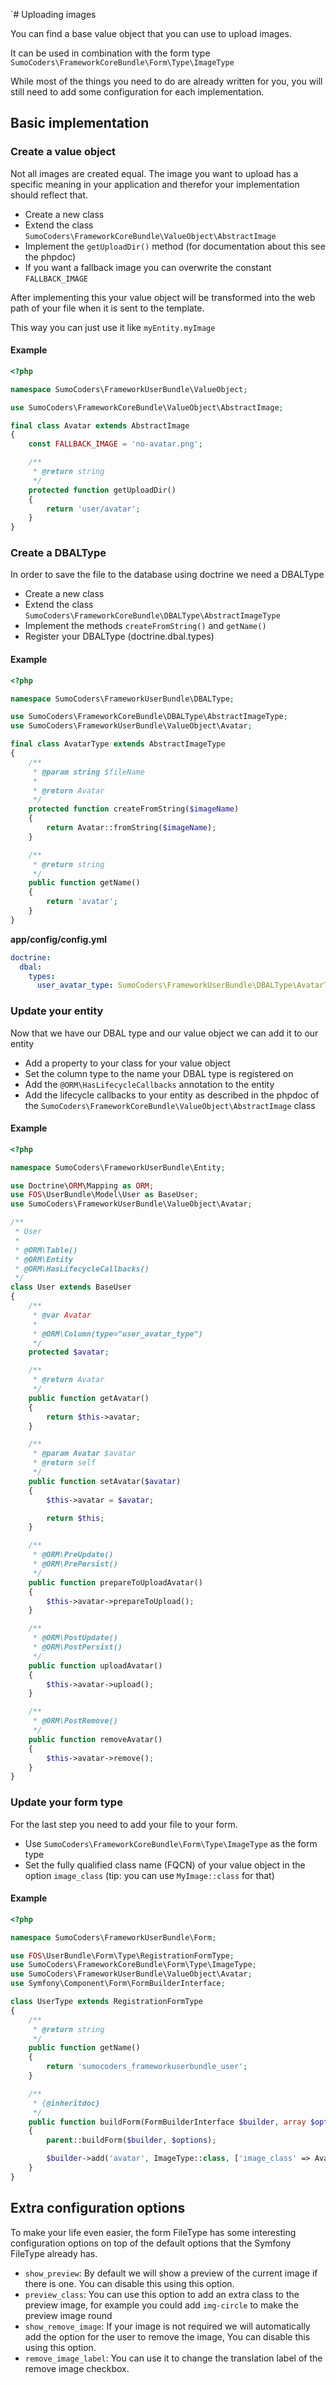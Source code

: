 `# Uploading images

You can find a base value object that you can use to upload images.

It can be used in combination with the form type `SumoCoders\FrameworkCoreBundle\Form\Type\ImageType`

While most of the things you need to do are already written for you, you will still need to add some configuration for each implementation.

## Basic implementation

### Create a value object

Not all images are created equal. The image you want to upload has a specific meaning in your application and therefor your implementation should reflect that.

* Create a new class
* Extend the class `SumoCoders\FrameworkCoreBundle\ValueObject\AbstractImage`
* Implement the `getUploadDir()` method (for documentation about this see the phpdoc)
* If you want a fallback image you can overwrite the constant `FALLBACK_IMAGE`

After implementing this your value object will be transformed into the web path of your file when it is sent to the template.

This way you can just use it like `myEntity.myImage`

#### Example

```php
<?php

namespace SumoCoders\FrameworkUserBundle\ValueObject;

use SumoCoders\FrameworkCoreBundle\ValueObject\AbstractImage;

final class Avatar extends AbstractImage
{
    const FALLBACK_IMAGE = 'no-avatar.png';

    /**
     * @return string
     */
    protected function getUploadDir()
    {
        return 'user/avatar';
    }
}
```

### Create a DBALType

In order to save the file to the database using doctrine we need a DBALType

* Create a new class
* Extend the class `SumoCoders\FrameworkCoreBundle\DBALType\AbstractImageType`
* Implement the methods `createFromString()` and `getName()`
* Register your DBALType (doctrine.dbal.types)

#### Example

```php
<?php

namespace SumoCoders\FrameworkUserBundle\DBALType;

use SumoCoders\FrameworkCoreBundle\DBALType\AbstractImageType;
use SumoCoders\FrameworkUserBundle\ValueObject\Avatar;

final class AvatarType extends AbstractImageType
{
    /**
     * @param string $fileName
     *
     * @return Avatar
     */
    protected function createFromString($imageName)
    {
        return Avatar::fromString($imageName);
    }

    /**
     * @return string
     */
    public function getName()
    {
        return 'avatar';
    }
}
```

**app/config/config.yml**

```yaml
doctrine:
  dbal:
    types:
      user_avatar_type: SumoCoders\FrameworkUserBundle\DBALType\AvatarType
```

### Update your entity

Now that we have our DBAL type and our value object we can add it to our entity

* Add a property to your class for your value object
* Set the column type to the name your DBAL type is registered on
* Add the `@ORM\HasLifecycleCallbacks` annotation to the entity
* Add the lifecycle callbacks to your entity as described in the phpdoc of the `SumoCoders\FrameworkCoreBundle\ValueObject\AbstractImage` class

#### Example

```php
<?php

namespace SumoCoders\FrameworkUserBundle\Entity;

use Doctrine\ORM\Mapping as ORM;
use FOS\UserBundle\Model\User as BaseUser;
use SumoCoders\FrameworkUserBundle\ValueObject\Avatar;

/**
 * User
 *
 * @ORM\Table()
 * @ORM\Entity
 * @ORM\HasLifecycleCallbacks()
 */
class User extends BaseUser
{
    /**
     * @var Avatar
     *
     * @ORM\Column(type="user_avatar_type")
     */
    protected $avatar;

    /**
     * @return Avatar
     */
    public function getAvatar()
    {
        return $this->avatar;
    }

    /**
     * @param Avatar $avatar
     * @return self
     */
    public function setAvatar($avatar)
    {
        $this->avatar = $avatar;

        return $this;
    }

    /**
     * @ORM\PreUpdate()
     * @ORM\PrePersist()
     */
    public function prepareToUploadAvatar()
    {
        $this->avatar->prepareToUpload();
    }

    /**
     * @ORM\PostUpdate()
     * @ORM\PostPersist()
     */
    public function uploadAvatar()
    {
        $this->avatar->upload();
    }

    /**
     * @ORM\PostRemove()
     */
    public function removeAvatar()
    {
        $this->avatar->remove();
    }
}
```

### Update your form type

For the last step you need to add your file to your form.

* Use `SumoCoders\FrameworkCoreBundle\Form\Type\ImageType` as the form type
* Set the fully qualified class name (FQCN) of your value object in the option `image_class` (tip: you can use `MyImage::class` for that)

#### Example

```php
<?php

namespace SumoCoders\FrameworkUserBundle\Form;

use FOS\UserBundle\Form\Type\RegistrationFormType;
use SumoCoders\FrameworkCoreBundle\Form\Type\ImageType;
use SumoCoders\FrameworkUserBundle\ValueObject\Avatar;
use Symfony\Component\Form\FormBuilderInterface;

class UserType extends RegistrationFormType
{
    /**
     * @return string
     */
    public function getName()
    {
        return 'sumocoders_frameworkuserbundle_user';
    }

    /**
     * {@inheritdoc}
     */
    public function buildForm(FormBuilderInterface $builder, array $options)
    {
        parent::buildForm($builder, $options);

        $builder->add('avatar', ImageType::class, ['image_class' => Avatar::class]);
    }
}
```

## Extra configuration options

To make your life even easier, the form FileType has some interesting configuration options on top of the default options that the Symfony FileType already has.

* `show_preview`: By default we will show a preview of the current image if there is one. You can disable this using this option.
* `preview_class`: You can use this option to add an extra class to the preview image, for example you could add `img-circle` to make the preview image round
* `show_remove_image`: If your image is not required we will automatically add the option for the user to remove the image, You can disable this using this option.
* `remove_image_label`: You can use it to change the translation label of the remove image checkbox.
